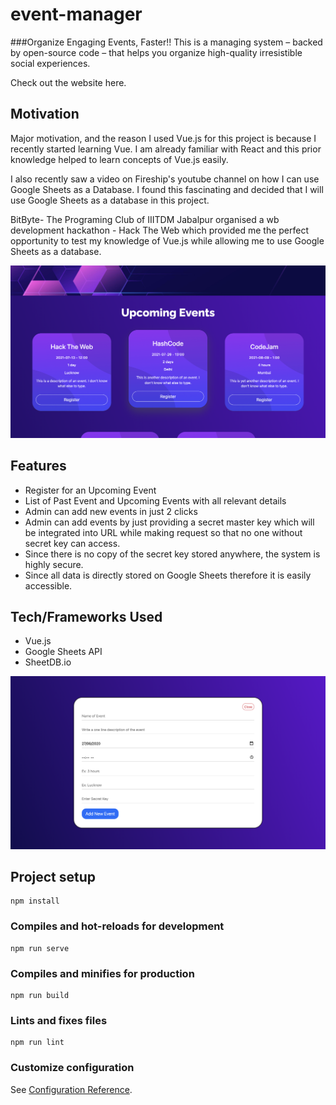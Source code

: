 # event-manager

###Organize Engaging Events, Faster!!
This is a managing system – backed by open-source code – that helps you organize high-quality irresistible social experiences.

Check out the website here.

## Motivation

Major motivation, and the reason I used Vue.js for this project is because I recently started learning Vue. I am already familiar with React and this prior knowledge helped to learn concepts of Vue.js easily.

I also recently saw a video on Fireship's youtube channel on how I can use Google Sheets as a Database. I found this fascinating and decided that I will use Google Sheets as a database in this project.

BitByte- The Programing Club of IIITDM Jabalpur organised a wb development hackathon - Hack The Web which provided me the perfect opportunity to test my knowledge of Vue.js while allowing me to use Google Sheets as a database.

![](screenshot-1.png)

## Features
* Register for an Upcoming Event
* List of Past Event and Upcoming Events with all relevant details
* Admin can add new events in just 2 clicks
* Admin can add events by just providing a secret master key which will be integrated into URL while making request so that no one without secret key can access.
* Since there is no copy of the secret key stored anywhere, the system is highly secure.
* Since all data is directly stored on Google Sheets therefore it is easily accessible.

## Tech/Frameworks Used
* Vue.js
* Google Sheets API
* SheetDB.io

![](screenshot-2.png)

## Project setup
```
npm install
```

### Compiles and hot-reloads for development
```
npm run serve
```

### Compiles and minifies for production
```
npm run build
```

### Lints and fixes files
```
npm run lint
```

### Customize configuration
See [Configuration Reference](https://cli.vuejs.org/config/).
